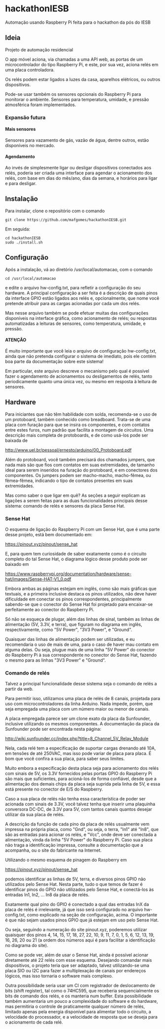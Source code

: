 # hackathonIESB
Automação usando Raspberry Pi feita para o hackathon da pós do IESB

## Ideia
Projeto de automação residencial

O app móvel aciona, via chamadas a uma API web, as portas de um
microcontrolador do tipo Raspberry Pi, e este, por sua vez, aciona
relés em uma placa controladora.

Os relés podem estar ligados a luzes da casa, aparelhos elétricos,
ou outros dispositivos.

Pode-se usar também os sensores opcionais do Raspberry Pi para
monitorar o ambiente. Sensores para temperatura, umidade, e
pressão atmosférica foram implementados.

### Expansão futura

#### Mais sensores
Sensores para vazamento de gás, vazão de água, dentre outros,
estão disponíveis no mercado.

#### Agendamento
Ao invés de simplesmente ligar ou desligar dispositivos
conectados aos relés, poderia ser criada uma interface para
agendar o acionamento dos relés, com base em dias do mês/ano,
dias da semana, e horários para ligar e para desligar.

## Instalação
Para instalar, clone o repositório com o comando

	git clone https://github.com/mafgomes/hackathonIESB.git

Em seguida:

	cd hackathonIESB
	sudo ./install.sh

## Configuração
Após a instalação, vá ao diretório /usr/local/automacao,
com o comando

	cd /usr/local/automacao

e edite o arquivo hw-config.txt, para refletir a configuração
do seu hardware. A principal configuração a ser feita é
a descrição de quais pinos da interface GPIO estão ligados
aos relés e, opcionalmente, que nome você pretende atribuir
para as cargas acionadas por cada um dos relés.

Mas nesse arquivo também se pode efetuar muitas das
configurações disponíveis na interface gráfica, como
acionamento de relés; ou respostas automatizadas a
leituras de sensores, como temperatura, umidade, e pressão.

#### ATENÇÃO
É muito importante que você leia o arquivo de configuração
hw-config.txt, ainda que não pretenda configurar o sistema
de imediato, pois ele contém boa parte da documentação sobre
este sistema!

Em particular, este arquivo descreve o mecanismo pelo qual
é possível fazer o agendamento de acionamentos ou desligamentos
de relés, tanto periodicamente quanto uma única vez, ou mesmo
em resposta à leitura de sensores.

## Hardware
Para iniciantes que não têm habilidade com solda, recomenda-se
o uso de um protoboard, também conhecido como breadboard.
Trata-se de uma placa com furação para que se insira os
componentes, e com contatos entre estes furos, num padrão que
facilita a montagem de circuitos.
Uma descrição mais completa de protoboards, e de como usá-los
pode ser baixada de

http://www.uel.br/pessoal/ernesto/arduino/00_Protoboard.pdf

Além do protoboard, você também precisará dos chamados jumpers,
que nada mais são que fios com contatos em suas extremidades,
de tamanho ideal para serem inseridos na furação do protoboard,
e em conectores dos componentes.
Os jumpers podem ser macho-macho, macho-fêmea, ou fẽmea-fêmea,
indicando o tipo de contatos presentes em suas extremidades.

Mas como saber o que ligar em quê? As seções a seguir
explicam as ligações a serem feitas para as duas funcionalidades
principais desse sistema: comando de relés e sensores da
placa Sense Hat.

### Sense Hat
O esquema de ligação do
Raspberry Pi com um Sense Hat, que é uma parte desse projeto,
está bem documentado em:

https://pinout.xyz/pinout/sense_hat

E, para quem tem curiosidade de saber exatamente como é
o circuito completo do tal Sense Hat, o diagrama lógico
desse produto pode ser baixado em

https://www.raspberrypi.org/documentation/hardware/sense-hat/images/Sense-HAT-V1_0.pdf

Embora ambas as páginas estejam em inglês, como são mais
gráficas que textuais, e a primeira inclusive destaca
os pinos utilizados, não deve haver dificuldade em conectar
os pinos correspondentes, principalmente sabendo-se que o
conector do Sense Hat foi projetado para encaixar-se
perfeitamente ao conector do Raspberry Pi.

Só não se esqueça de plugar, além das linhas de sinal,
também as linhas de alimentação (5V, 3.3V, e terra), que
figuram no diagrama em inglês, respectivamente, como
"5V Power", "3V3 Power", e "Ground".

Quaisquer das linhas de alimentação podem ser utilizadas,
e eu recomendaria o uso de mais de uma, para o caso de
haver mau contato em alguma delas. Ou seja, plugue mais
de uma linha "5V Power" do conector do Raspberry Pi à
sua correspondente no conector do Sense Hat, fazendo o
mesmo para as linhas "3V3 Power" e "Ground".

### Comando de relés
Talvez a principal funcionalidade desse sistema seja o
comando de relés a partir da web.

Para permitir isso, utilizamos uma placa de relés de
8 canais, projetada para uso com microcontroladores
da linha Arduino. Nada impede, porém, que seja empregada
uma placa com um número maior ou menor de canais.

A placa empregada parece ser um clone exato da placa
da Sunfounder, inclusive utilizando os mesmos componentes.
A documentação da placa da Sunfounder pode ser encontrada
nesta página:

http://wiki.sunfounder.cc/index.php?title=8_Channel_5V_Relay_Module

Nela, cada relé tem a especificação de
suportar cargas drenando até 10A, em tensões de até 250VAC,
mas isso pode variar de placa para placa. É bom que você
confira a sua placa, para saber seus limites.

Muito embora a especificação desta placa seja para
acionamento dos relés com sinais de 5V, os 3.3V fornecidos
pelas portas GPIO do Raspberry Pi são mais que suficientes,
para acioná-los de forma confiável, desde que a alimentação
dos demais chips da placa seja suprida pela linha de 5V,
e essa está presente no conector de E/S do Raspberry.

Caso a sua placa de relés não tenha essa característica
de poder ser acionada com sinais de 3.3V, você talvez
tenha que inserir uma plaquinha conversora DC-DC, de
3.3V para 5V, com tantos canais quantos desejar utilizar
da sua placa de relés.

A descrição da função de cada pino da placa de relés
usualmente vem impressa na própria placa, como "Gnd",
ou seja, o terra, "In1" até "In8", que são as entradas
para acionar os relés, e "Vcc", onde deve ser conectada
a alimentação, vinda da linha "5V Power" do Raspberry Pi. 
Caso sua placa não traga a identificação impressa,
consulte a documentação que a acompanha, ou o site
do fabricante na Internet.

Utilizando o mesmo esquema de pinagem do Raspberry em

https://pinout.xyz/pinout/sense_hat

podemos identificar as linhas de 5V, terra, e diversos
pinos GPIO não utilizados pelo Sense Hat. Nesta parte,
tudo o que temos de fazer é identificar pinos do GPIO
não utilizados pelo Sense Hat, e conectá-los às entradas
In1, In2, ... In8 da placa de relés.

Exatamente qual pino do GPIO é conectado a qual
das entradas InX da placa de relés é irrelevante,
já que isso será configurado no arquivo hw-config.txt,
como explicado na seção de configuração, acima.
O importante é que não sejam usados pinos GPIO que
já estejam em uso pelo Sense Hat.

Ou seja, seguindo a numeração do site pinout.xyz,
poderemos utilizar quaisquer dos pinos
4, 14, 15, 17, 18, 27, 22, 10, 9, 11, 7, 0, 1, 5, 6,
12, 13, 19, 16, 26, 20 ou 21
(a ordem dos números aqui é para facilitar a
identificação no diagrama do site).

Como se pode ver, além de usar o Sense Hat, ainda é
possível acionar diretamente até 22 relés com esse
esquema. Desejando comandar mais dispositivos, o
projeto teria que ser adaptado, talvez utilizando-se
uma placa SIO ou I2C para fazer a multiplexação de
canais por endereços lógicos, mas isso tornaria o
software mais complexo.

Outra possibilidade seria usar um CI com registrador
de deslocamento de bits (shift register), tal como o
74HC595, que receberia sequencialmente os bits de
comando dos relés, e os manteria num buffer.
Esta possibilidade também aumentaria um pouco a
complexidade do software e do hardware, mas permitiria
o controle de praticamente qualquer número de relés,
limitado apenas pela energia disponível para alimentar
todo o circuito, a velocidade do processador, e a
velocidade de resposta que se deseja para o acionamento
de cada relé.
